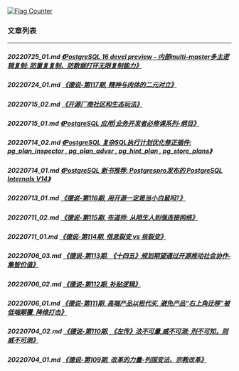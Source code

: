 <a rel="nofollow" href="http://info.flagcounter.com/h9V1"  ><img src="http://s03.flagcounter.com/count/h9V1/bg_FFFFFF/txt_000000/border_CCCCCC/columns_2/maxflags_12/viewers_0/labels_0/pageviews_0/flags_0/"  alt="Flag Counter"  border="0"  ></a>  
  
### 文章列表  
----  
##### 20220725_01.md   [《PostgreSQL 16 devel preview - 内部multi-master多主逻辑复制: 防重复复制、防数据打环无限复制能力》](20220725_01.md)  
##### 20220724_01.md   [《德说-第117期, 精神与肉体的二元对立》](20220724_01.md)  
##### 20220715_02.md   [《开源厂商社区和生态玩法》](20220715_02.md)  
##### 20220715_01.md   [《PostgreSQL 应用|业务开发者必修课系列-纲目》](20220715_01.md)  
##### 20220714_02.md   [《PostgreSQL 复杂SQL执行计划优化修正插件: pg_plan_inspector , pg_plan_advsr , pg_hint_plan , pg_store_plans》](20220714_02.md)  
##### 20220714_01.md   [《PostgreSQL 新书推荐: Postgrespro发布的 PostgreSQL Internals V14》](20220714_01.md)  
##### 20220713_01.md   [《德说-第116期, 用开源一定是当小白鼠吗?》](20220713_01.md)  
##### 20220711_02.md   [《德说-第115期, 布道师: 从陌生人到强连接网络》](20220711_02.md)  
##### 20220711_01.md   [《德说-第114期, 信息裂变 vs 核裂变》](20220711_01.md)  
##### 20220706_03.md   [《德说-第113期, 《十四五》规划期望通过开源推动社会协作-集智价值》](20220706_03.md)  
##### 20220706_02.md   [《德说-第112期, 补贴逻辑》](20220706_02.md)  
##### 20220706_01.md   [《德说-第111期, 高端产品以租代买, 避免产品“右上角迁移”被低端颠覆, 降维打击》](20220706_01.md)  
##### 20220704_02.md   [《德说-第110期, 《左传》法不可量,威不可测; 刑不可知，则威不可测》](20220704_02.md)  
##### 20220704_01.md   [《德说-第109期, 改革的力量-列国变法、宗教改革》](20220704_01.md)  
